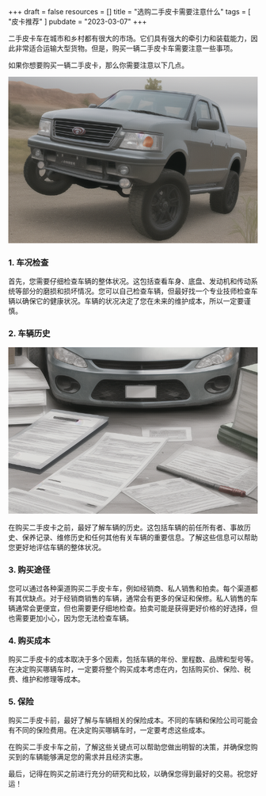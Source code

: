 +++
draft = false
resources = []
title = "选购二手皮卡需要注意什么"
tags = [
  "皮卡推荐"
]
pubdate = "2023-03-07"
+++

二手皮卡车在城市和乡村都有很大的市场。它们具有强大的牵引力和装载能力，因此非常适合运输大型货物。但是，购买一辆二手皮卡车需要注意一些事项。

如果你想要购买一辆二手皮卡，那么你需要注意以下几点。

![皮卡检查](imgs/00002-609214811.png)

### 1. 车况检查

首先，您需要仔细检查车辆的整体状况。这包括查看车身、底盘、发动机和传动系统等部分的磨损和损坏情况。您可以自己检查车辆，但最好找一个专业技师检查车辆以确保它的健康状况。车辆的状况决定了您在未来的维护成本，所以一定要谨慎。

### 2. 车辆历史

![车辆历史、保险等信息](imgs/00004-2358188002.png)

在购买二手皮卡之前，最好了解车辆的历史。这包括车辆的前任所有者、事故历史、保养记录、维修历史和任何其他有关车辆的重要信息。了解这些信息可以帮助您更好地评估车辆的整体状况。

### 3. 购买途径

您可以通过各种渠道购买二手皮卡车，例如经销商、私人销售和拍卖。每个渠道都有其优缺点。对于经销商销售的车辆，通常会有更多的保证和保修。私人销售的车辆通常会更便宜，但也需要更仔细地检查。拍卖可能是获得更好价格的好选择，但也需要更加小心，因为您无法检查车辆。

### 4. 购买成本

购买二手皮卡的成本取决于多个因素，包括车辆的年份、里程数、品牌和型号等。在决定购买哪辆车时，一定要将整个购买成本考虑在内，包括购买价、保险、税费、维护和修理等成本。

### 5. 保险

购买二手皮卡前，最好了解与车辆相关的保险成本。不同的车辆和保险公司可能会有不同的保险费用。在决定购买哪辆车时，一定要考虑这些成本。

在购买二手皮卡车之前，了解这些关键点可以帮助您做出明智的决策，并确保您购买到的车辆能够满足您的需求并且经济实惠。

最后，记得在购买之前进行充分的研究和比较，以确保您得到最好的交易。祝您好运！
